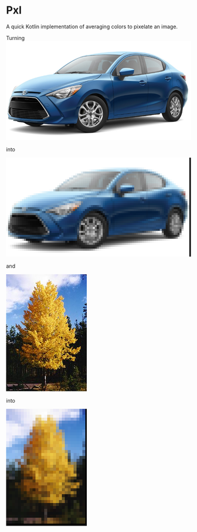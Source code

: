 # Pxl
A quick Kotlin implementation of averaging colors to pixelate an image. 

Turning 
![](https://github.com/j-roskopf/Pxl/blob/master/samples/car.jpg)

into

![](https://github.com/j-roskopf/Pxl/blob/master/out/car.png)

and

![](https://github.com/j-roskopf/Pxl/blob/master/samples/tree.jpg)

into 

![](https://github.com/j-roskopf/Pxl/blob/master/out/tree.png)
